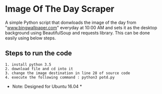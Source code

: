 # Image Of The Day Scraper

A simple Python script that donwloads the image of the day from "www.bingwallpaper.com" everyday at 10:00 AM and sets it as the desktop background using BeautifulSoup and requests library. This can be done easily using below steps.

## Steps to run the code
```
1. install python 3.5
2. download file and cd into it
3. change the image destination in line 28 of source code
4. execute the following command : python3 potd.py
```

* Note: Designed for Ubuntu 16.04 *
